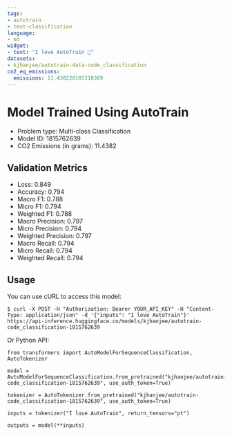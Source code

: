 ```yaml
---
tags:
- autotrain
- text-classification
language:
- en
widget:
- text: "I love AutoTrain 🤗"
datasets:
- kjhanjee/autotrain-data-code_classification
co2_eq_emissions:
  emissions: 11.438220107218369
---
```


# Model Trained Using AutoTrain

- Problem type: Multi-class Classification
- Model ID: 1815762639
- CO2 Emissions (in grams): 11.4382

## Validation Metrics

- Loss: 0.849
- Accuracy: 0.794
- Macro F1: 0.788
- Micro F1: 0.794
- Weighted F1: 0.788
- Macro Precision: 0.797
- Micro Precision: 0.794
- Weighted Precision: 0.797
- Macro Recall: 0.794
- Micro Recall: 0.794
- Weighted Recall: 0.794


## Usage

You can use cURL to access this model:

```
$ curl -X POST -H "Authorization: Bearer YOUR_API_KEY" -H "Content-Type: application/json" -d '{"inputs": "I love AutoTrain"}' https://api-inference.huggingface.co/models/kjhanjee/autotrain-code_classification-1815762639
```

Or Python API:

```
from transformers import AutoModelForSequenceClassification, AutoTokenizer

model = AutoModelForSequenceClassification.from_pretrained("kjhanjee/autotrain-code_classification-1815762639", use_auth_token=True)

tokenizer = AutoTokenizer.from_pretrained("kjhanjee/autotrain-code_classification-1815762639", use_auth_token=True)

inputs = tokenizer("I love AutoTrain", return_tensors="pt")

outputs = model(**inputs)
```